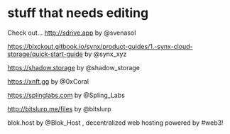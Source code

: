 # stuff that needs editing

Check out...
http://sdrive.app by 
@svenasol
 
https://blxckout.gitbook.io/synx/product-guides/1.-synx-cloud-storage/quick-start-guide by 
@synx_xyz
 
https://shadow.storage by 
@shadow_storage
 
https://xnft.gg by 
@0xCoral
 
https://splinglabs.com by 
@Spling_Labs
 

http://bitslurp.me/files by 
@bitslurp

blok.host by 
@Blok_Host
, decentralized web hosting powered by #web3!